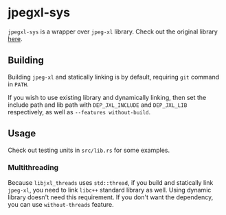 # jpegxl-sys

`jpegxl-sys` is a wrapper over `jpeg-xl` library. Check out the original library [here](https://gitlab.com/wg1/jpeg-xl).

## Building

Building `jpeg-xl` and statically linking is by default, requiring `git` command in `PATH`.

If you wish to use existing library and dynamically linking, then set the include path and lib path
with `DEP_JXL_INCLUDE` and `DEP_JXL_LIB` respectively, as well as `--features without-build`.

## Usage

Check out testing units in `src/lib.rs` for some examples.

### Multithreading

Because `libjxl_threads` uses `std::thread`, if you build and statically link `jpeg-xl`, you need to
link `libc++` standard library as well. Using dynamic library doesn't need this requirement.
If you don't want the dependency, you can use `without-threads` feature.
